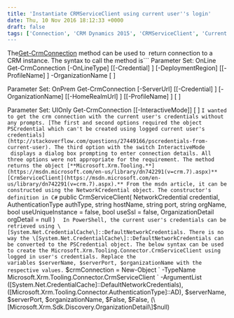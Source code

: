 ```yaml
---
title: 'Instantiate CRMServiceClient using current user''s login'
date: Thu, 10 Nov 2016 18:12:33 +0000
draft: false
tags: ['Connection', 'CRM Dynamics 2015', 'CRMServiceClient', 'Current User's creden', 'Get-CrmConnection', 'PowerShell', 'Uncategorized']
---
```


The[Get-CrmConnection](https://technet.microsoft.com/en-us/library/dn756303.aspx) method can be used to  return connection to a CRM instance. The syntax to call the method is```
Parameter Set: OnLine
Get-CrmConnection \[-OnLineType\] <OnlineType> \[\[-Credential\] <PSCredential> \] 
\[-DeploymentRegion\] <String> \[\[-ProfileName\] <String> \] -OrganizationName <String> \[ <CommonParameters>\]

Parameter Set: OnPrem
Get-CrmConnection \[-ServerUrl\] <Uri> \[\[-Credential\] <PSCredential> \] 
\[-OrganizationName\] <String> \[\[-HomeRealmUrl\] <Uri> \] \[\[-ProfileName\] <String> \] 
\[ <CommonParameters>\]

Parameter Set: UIOnly
Get-CrmConnection \[\[-InteractiveMode\]\] \[ <CommonParameters>\]
```I wanted to get the crm connection with the current user's credentials without any prompts. [The first and second options required the object PSCredential which can't be created using logged current user's credentials](http://stackoverflow.com/questions/27449166/pscredentials-from-current-user). The third option with the switch InteractiveMode  displays a dialog box prompting to enter connection details. All three options were not appropriate for the requirement. The method returns the object [**Microsoft.Xrm.Tooling.**](https://msdn.microsoft.com/en-us/library/dn742291(v=crm.7).aspx)**[CrmServiceClient](https://msdn.microsoft.com/en-us/library/dn742291(v=crm.7).aspx).** From the msdn article, it can be constructed using the NetworkCredential object. The constructor's definition in C#```
public CrmServiceClient(
	NetworkCredential credential,
	AuthenticationType authType,
	string hostName,
	string port,
	string orgName,
	bool useUniqueInstance = false,
	bool useSsl = false,
	OrganizationDetail orgDetail = null
)
```  In PowerShell, the current user's credentials can be retrieved using \[System.Net.CredentialCache\]::DefaultNetworkCredentials. There is no way the \[System.Net.CredentialCache\]::DefaultNetworkCredentials can be converted to the PSCredential object. The below syntax can be used to create the Microsoft.Xrm.Tooling.Connector.CrmServiceClient using logged in user's credentials. Replace the variables $serverName, $serverPort, $organizationName with the respective values.```
 $crmConnection = New-Object \`
 -TypeName Microsoft.Xrm.Tooling.Connector.CrmServiceClient \`
 -ArgumentList (\[System.Net.CredentialCache\]::DefaultNetworkCredentials), 
 (\[Microsoft.Xrm.Tooling.Connector.AuthenticationType\]::AD),
 $serverName,
 $serverPort, 
 $organizationName, 
 $False,
 $False,
 (\[Microsoft.Xrm.Sdk.Discovery.OrganizationDetail\]$null)
```